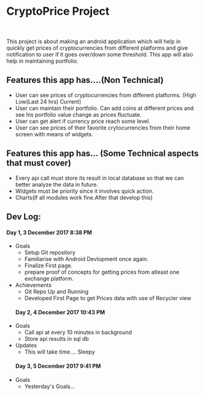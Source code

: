 # CryptoPrice Project<br />

<br />
<br />
This project is about making an android application which will help in quickly get prices of cryptocurrencies from different platforms and give notification to user if it goes over/down some threshold. This app will also help in maintaining portfolio.

## Features this app has....(Non Technical)
- User can see prices of cryptocurrencies from different platforms. (High Low(Last 24 hrs) Current)
- User can maintain their portfolio. Can add coins at different prices and see his portfolio value change as prices fluctuate.
- User can get alert if currency price reach some level.
- User can see prices of their favorite crytocurrencies from their home screen with means of widgets.

## Features this app has... (Some Technical aspects that must cover)<br />
- Every api call must store its result in local database so that we can better analyze the data in future.<br />
- Widgets must be priority since it involves quick action.<br />
- Charts(If all modules work fine.After that develop this) <br />

## Dev Log:
   #### Day 1, 3 December 2017 8:38 PM<br />
* Goals<br />
   - Setup Git repository<br />
   - Familiarise with Android Devlopment once again.<br />
   - Finalize First page.<br />
   - prepare proof of concepts for getting prices from atleast one exchange platform.<br />
* Achievements<br />
   - Git Repo Up and Running<br />
   - Developed First Page to get Prices data with use of Recycler view<br />
   #### Day 2, 4 December 2017 10:43 PM<br />
* Goals<br/>
   - Call api at every 10 minutes in background<br/>
   - Store api results in sql db <br/>
* Updates <br/>
    - This will take time.... Sleepy
   #### Day 3, 5 December 2017 9:41 PM<br />
* Goals<br/>
   - Yesterday's Goals... <br/>